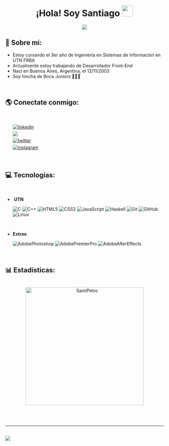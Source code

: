 
<h1 align="center"><b>¡Hola! Soy Santiago </b><img src="https://media.giphy.com/media/hvRJCLFzcasrR4ia7z/giphy.gif" width="35"></h1>
<!--  -->
<p align="center">
  <a href="https://github.com/DenverCoder1/readme-typing-svg"><img src="https://readme-typing-svg.herokuapp.com?font=Time+New+Roman&color=cyan&size=25&center=true&vCenter=true&width=600&height=100&lines=Santiago+Corrales+Petrocelli;"></a>
</p>
	
## **👨 Sobre mi:**


- Estoy cursando el 3er año de Ingeniería en Sistemas de Información en UTN FRBA
- Actualmente estoy trabajando de Desarrollador Front-End
- Nací en Buenos Aires, Argentina, el 12/11/2003
- Soy hincha de Boca Juniors 💙💛💙
<br>

## <b> 🌎 Conectate conmigo: </b>
<br>
<div align='left'>

<ul>


<a href="https://www.linkedin.com/in/santiago-corrales-petrocelli-84b413250/" target="_blank">
<img src="https://img.shields.io/badge/linkedin:  Santiago Corrales Petrocelli-%2300acee.svg?color=405DE6&style=for-the-badge&logo=linkedin&logoColor=white" alt=linkedin style="margin-bottom: 5px;"/>
</a>


<br>

<a href="mailto:santicorralesp@gmail.com" target="_blank">
<img src="https://img.shields.io/badge/gmail:  Santiago Corrales Petrocelli-%23EA4335.svg?style=for-the-badge&logo=gmail&logoColor=white" t=mail style="margin-bottom: 5px;" />
</a>

<br>

<a href="https://twitter.com/santipetroo" target="_blank">
<img src="https://img.shields.io/badge/twitter:  santipetroo-%2300acee.svg?color=1DA1F2&style=for-the-badge&logo=twitter&logoColor=white" alt=twitter style="margin-bottom: 5px;"/>
</a>


<br>

<a href="https://www.instagram.com/santicp/" target="_blank">
<img src="https://img.shields.io/badge/Instagram-E4405F?style=for-the-badge&logo=instagram&logoColor=white" alt=instagram style="margin-bottom: 5px;"/>
</a>
	
</ul>
</div>

<br>

## <b> 💻 Tecnologías:</b>
<br>

<p align="center">

- ‍ **UTN**
    
    ![C](https://img.shields.io/badge/C%20-%232370ED.svg?style=for-the-badge&logo=c&logoColor=white)
    ![C++](https://img.shields.io/badge/C++%20-%2300599C.svg?style=for-the-badge&logo=c%2B%2B&logoColor=white)
    ![HTML5](https://img.shields.io/badge/HTML5%20-%23E34F26.svg?style=for-the-badge&logo=html5&logoColor=white)
    ![CSS3](https://img.shields.io/badge/CSS%20-%231572B6.svg?style=for-the-badge&logo=css3&logoColor=white)
    ![JavaScript](https://img.shields.io/badge/JavaScript%20-%23F7DF1E.svg?style=for-the-badge&logo=javascript&logoColor=black)
    ![Haskell](https://img.shields.io/badge/Haskell-5D4F85.svg?style=for-the-badge&logo=Haskell&logoColor=white)
    ![Git](https://img.shields.io/badge/git-%23F05033.svg?style=for-the-badge&logo=git&logoColor=white)
    ![GitHub](https://img.shields.io/badge/github-%23121011.svg?style=for-the-badge&logo=github&logoColor=white)
    ![Linux](https://img.shields.io/badge/Linux-FCC624?style=for-the-badge&logo=linux&logoColor=black)
  
<br>

- **Extras**:

   ![AdobePhotoshop](https://img.shields.io/badge/Adobe%20Photoshop-31A8FF.svg?style=for-the-badge&logo=Adobe-Photoshop&logoColor=white)
   ![AdobePremierPro](https://img.shields.io/badge/Adobe%20Premiere%20Pro-9999FF.svg?style=for-the-badge&logo=Adobe-Premiere-Pro&logoColor=white)
   ![AdobeAfterEffects](https://img.shields.io/badge/Adobe%20After%20Effects-9999FF.svg?style=for-the-badge&logo=Adobe-After-Effects&logoColor=white)

<br>
</p>

## <b> 📊 Estadísticas: </b>
<br>

<div align="center">

<a href="https://github.com/SantiPetro/">
  <img src="https://github-readme-stats.vercel.app/api/top-langs?username=SantiPetro&show_icons=true&locale=en&layout=compact&line_height=20&title_color=7A7ADB&icon_color=2234AE&text_color=D3D3D3&bg_color=0,000000,130F40" width="375"  alt="SantiPetro"/>

</a>
</div>

<br>

<br>
<br>

----

<br>

<a href="https://visitcount.itsvg.in">
  <img src="https://visitcount.itsvg.in/api?id=SantiPetro&label=Profile%20Views&color=12&icon=0&pretty=true" />
</a>
